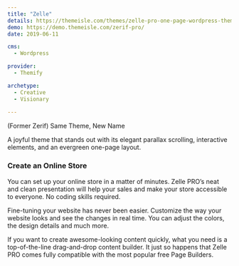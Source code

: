 ```yaml
---
title: "Zelle"
details: https://themeisle.com/themes/zelle-pro-one-page-wordpress-theme/
demo: https://demo.themeisle.com/zerif-pro/
date: 2019-06-11

cms: 
  - Wordpress

provider: 
  - Themify

archetype:
  - Creative
  - Visionary
  
---
```


(Former Zerif) Same Theme, New Name

A joyful theme that stands out with its elegant parallax scrolling, interactive elements, and an evergreen one-page layout.

### Create an Online Store

You can set up your online store in a matter of minutes. Zelle PRO’s neat and clean presentation will help your sales and make your store accessible to everyone. No coding skills required.

Fine-tuning your website has never been easier. Customize the way your website looks and see the changes in real time. You can adjust the colors, the design details and much more.

If you want to create awesome-looking content quickly, what you need is a top-of-the-line drag-and-drop content builder. It just so happens that Zelle PRO comes fully compatible with the most popular free Page Builders.